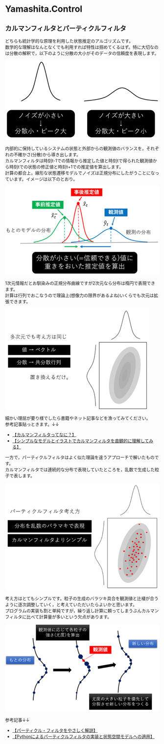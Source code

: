# Yamashita.Control

## カルマンフィルタとパーティクルフィルタ
どちらも統計学的な原理を利用した状態推定のアルゴリズムです。   
数学的な理解はなんとなくでも利用すれば特性は掴めてくるはず。特に大切なのは分散の解釈で，以下のように分散の大小がそのデータの信頼度を表現します。  
  
![discription1.png](discription1.png)  
  
内部的に保持しているシステムの状態と外部からの観測値のバランスを，それぞれの不確かさ(分散)から導き出します。  
カルマンフィルタは時刻t-1での情報から推定した値と時刻tで得られた観測値から時刻tでの状態の修正値と時刻t+1での推定値を算出します。  
計算の都合上，線形な状態遷移モデルでノイズは正規分布にしたがうことになっています。イメージは以下のとおり。  
  
![discription2.png](discription2.png)  
  
1次元情報だとお馴染みの正規分布曲線ですが2次元なら分布は楕円で表現できます。  
計算は行列でおこなうので理論上(想像力の限界があるよね)いくらでも次元は拡張できます。  
  
![discription3.png](discription3.png)  
  
細かい理屈が要り様でしたら書籍やネット記事などを漁ってみてください。  
参考記事貼っときます。↓↓  
* [【カルマンフィルタってなに？】](https://qiita.com/IshitaTakeshi/items/740ac7e9b549eee4cc04)
* [【シンプルなモデルとイラストでカルマンフィルタを直観的に理解してみる】](https://qiita.com/MoriKen/items/0c80ef75749977767b43)  
  
一方で，パーティクルフィルタはよく似た理論を違うアプローチで解いたものです。  
カルマンフィルタでは連続的な分布で表現していたところを，乱数で生成した粒子で表します。  
  
![discription4.png](discription4.png)  
  
考え方はとてもシンプルです。粒子の生成のバラツキ具合を観測値と辻褄が合うように逐次調整していく，と考えていただいたらよいかと思います。  
プログラムの実装も割と単純ですが，繰り返し計算に頼ってしまうぶんカルマンフィルタに比べて計算量が多いという欠点があります。  
  
![discription5.png](discription5.png)  
  
参考記事↓↓  
* [【パーティクル・フィルタをやさしく解説】](http://www.allisone.co.jp/html/Notes/DSP/Filter/particle-filter/index.html)
* [【Pythonによるパーティクルフィルタの実装と状態空間モデルへの適用】](https://qiita.com/kenmatsu4/items/c5232b1499dfd00e877d)
